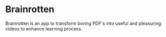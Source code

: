 # Brainrotten
Brainrotten is an app to transform boring PDF's into useful and pleasuring videos to enhance learning process. 
